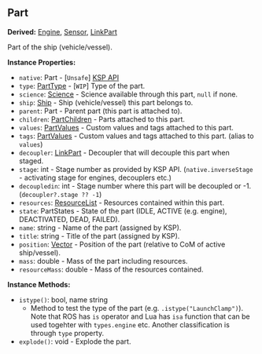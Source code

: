 ## Part

**Derived:** [Engine](Engine.md), [Sensor](Sensor.md), [LinkPart](LinkPart.md)

Part of the ship (vehicle/vessel).


**Instance Properties:**
- `native`: Part - \[`Unsafe`\] [KSP API](https://kerbalspaceprogram.com/api/class_part.html)
- `type`: [PartType](PartType.md) - \[`WIP`\] Type of the part.
- `science`: [Science](Science.md) - Science available through this part, `null` if none.
- `ship`: [Ship](../API/Ship.md) - Ship (vehicle/vessel) this part belongs to.
- `parent`: Part - Parent part (this part is attached to).
- `children`: [PartChildren](PartChildren.md) - Parts attached to this part.
- `values`: [PartValues](PartValues.md) - Custom values and tags attached to this part.
- `tags`: [PartValues](PartValues.md) - Custom values and tags attached to this part. (alias to `values`)
- `decoupler`: [LinkPart](LinkPart.md) - Decoupler that will decouple this part when staged.
- `stage`: int - Stage number as provided by KSP API. (`native.inverseStage` - activating stage for engines, decouplers etc.)
- `decoupledin`: int - Stage number where this part will be decoupled or -1. (`decoupler?.stage ?? -1`)
- `resources`: [ResourceList](ResourceList.md) - Resources contained within this part.
- `state`: PartStates - State of the part (IDLE, ACTIVE (e.g. engine), DEACTIVATED, DEAD, FAILED).
- `name`: string - Name of the part (assigned by KSP).
- `title`: string - Title of the part (assigned by KSP).
- `position`: [Vector](../API/Vector.md) - Position of the part (relative to CoM of active ship/vessel).
- `mass`: double - Mass of the part including resources.
- `resourceMass`: double - Mass of the resources contained.

**Instance Methods:**
- `istype()`: bool, name string
  - Method to test the type of the part (e.g. `.istype("LaunchClamp")`). Note that ROS has `is` operator and Lua has `isa` function that can be used togehter with `types.engine` etc. Another classification is through `type` property.
- `explode()`: void - Explode the part.
